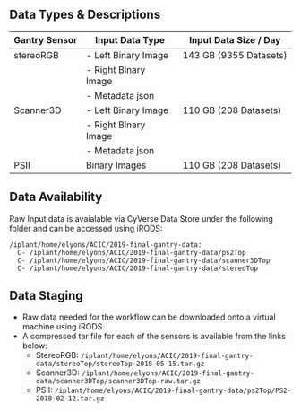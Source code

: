 Data Types & Descriptions
-------------------------

| Gantry Sensor | Input Data Type | Input Data Size / Day |
| ------------- | --------------- | --------------------- |
| stereoRGB | - Left Binary Image   | 143 GB (9355 Datasets) |
| | - Right Binary Image  |           |
| | - Metadata json       |           |   
| Scanner3D | - Left Binary Image   | 110 GB (208 Datasets) |
| | - Right Binary Image  |           |
| | - Metadata json       |           |  
| PSII | Binary Images   | 110 GB (208 Datasets) |

Data Availability 
-----------------

Raw Input data is avaialable via CyVerse Data Store under the following folder and can be accessed using iRODS:
```
/iplant/home/elyons/ACIC/2019-final-gantry-data:
  C- /iplant/home/elyons/ACIC/2019-final-gantry-data/ps2Top
  C- /iplant/home/elyons/ACIC/2019-final-gantry-data/scanner3DTop
  C- /iplant/home/elyons/ACIC/2019-final-gantry-data/stereoTop
  ```
  
Data Staging
------------
  
- Raw data needed for the workflow can be downloaded onto a virtual machine using iRODS. 
- A compressed tar file for each of the sensors is available from the links below: 
  - StereoRGB: `/iplant/home/elyons/ACIC/2019-final-gantry-data/stereoTop/stereoTop-2018-05-15.tar.gz`
  - Scanner3D: `/iplant/home/elyons/ACIC/2019-final-gantry-data/scanner3DTop/scanner3DTop-raw.tar.gz`
  - PSII: `/iplant/home/elyons/ACIC/2019-final-gantry-data/ps2Top/PS2-2018-02-12.tar.gz`

